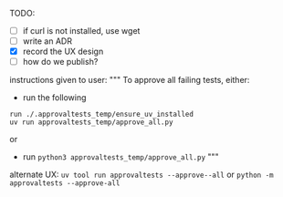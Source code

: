 TODO:
- [ ] if curl is not installed, use wget
- [ ] write an ADR
- [x] record the UX design
- [ ] how do we publish?

instructions given to user:
"""
To approve all failing tests, either:
- run the following
```
run ./.approvaltests_temp/ensure_uv_installed
uv run approvaltests_temp/approve_all.py
```
or
- run `python3 approvaltests_temp/approve_all.py`
"""

alternate UX:
`uv tool run approvaltests --approve--all`
or
`python -m approvaltests --approve-all`
